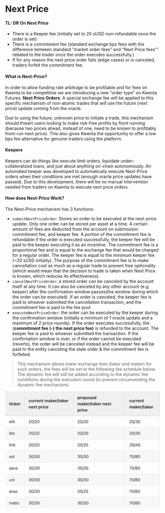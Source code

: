 # Next Price

#### TL: DR On Next Price <a href="#tl-dr-on-next-price" id="tl-dr-on-next-price"></a>

* There is a Keeper fee (initially set to 20 sUSD non-refundable once the order is set)
* There is a commitment fee (standard exchange bps fees with the difference between standard “market order fees” and “Next Price fees'“ rebated to the trader once the order executes successfully.)
* If for any reason the next price order fails (edge cases) or is canceled, traders forfeit the commitment fee.

#### What is Next-Price? <a href="#what-is-next-price" id="what-is-next-price"></a>

In order to allow funding rate arbitrage to be profitable and for fees on Kwenta to be competitive we are introducing a new “order type” on Kwenta Futures: **Next Price Orders**. A special exchange fee will be applied to this specific mechanism of non-atomic trades that will use the future (next price) update coming from the oracle.

Due to using the future, unknown price to initiate a trade, this mechanism should thwart users looking to make risk-free profits by front running (because two prices ahead, instead of one, need to be known to profitably front-run next-price). This also gives Kwenta the opportunity to offer a low bps fee alternative for genuine traders using the platform.

#### Keepers <a href="#keepers" id="keepers"></a>

Keepers can do things like execute limit orders, liquidate under-collateralized loans, and just about anything on-chain autonomously. An automated keeper was developed to automatically execute Next-Price orders when their conditions are met (enough oracle price updates have passed). Due to this development, there will be no manual intervention needed from traders on Kwenta to execute next price orders.

#### How does Next-Price Work? <a href="#how-does-next-price-work" id="how-does-next-price-work"></a>

The Next-Price mechanism has 3 functions:

* `submitNextPriceOrder`: Stores an order to be executed at the next-price update. Only one order can be stored per asset at a time. A certain amount of fees are deducted from the account on submission: commitment fee, and keeper fee. A portion of the commitment fee is refundable if the order is executed successfully, the keeper fee will be paid to the keeper executing it as an incentive. The commitment fee is a proportional fee and is equal to the exchange fee that would be charged for a regular order. The keeper fee is equal to the minimum keeper fee (\~20 sUSD initially). The purpose of the commitment fee is to make cancellation cost as much as a regular trade to prevent free optionality (which would mean that the decision to trade is taken when Next Price is known, which reduces its effectiveness).
* `cancelNextPriceOrder`: a stored order can be canceled by the account itself at any time. It can also be canceled by any other account (e.g. keeper) after the confirmation window passes(the window during which the order can be executed). If an order is canceled, the keeper fee is paid to whoever submitted the cancellation transaction, and the commitment fee is paid to the fee pool.
* `executeNextPriceOrder`: the order can be executed by the keeper during the confirmation window (initially a minimum of 1 oracle update and a maximum of 2 price rounds). If the order executes successfully, the (**commitment fee (-) the next price fee)** is refunded to the account. The keeper fee is paid to whoever submitted the transaction. If the confirmation window is over, or if the order cannot be executed (reverts), the order will be canceled instead and the keeper fee will be paid to the entity canceling the stale order & the commitment fee is forfeited.

> This mechanism allows lower exchange fees (taker and maker) for such orders, the fees will be set to the following fee schedule below. The dynamic fee will still be added according to the dynamic fee conditions during the execution round (to prevent circumventing the dynamic fee mechanism).

![Current Fee Schedule](../../../.gitbook/assets/123.png)

